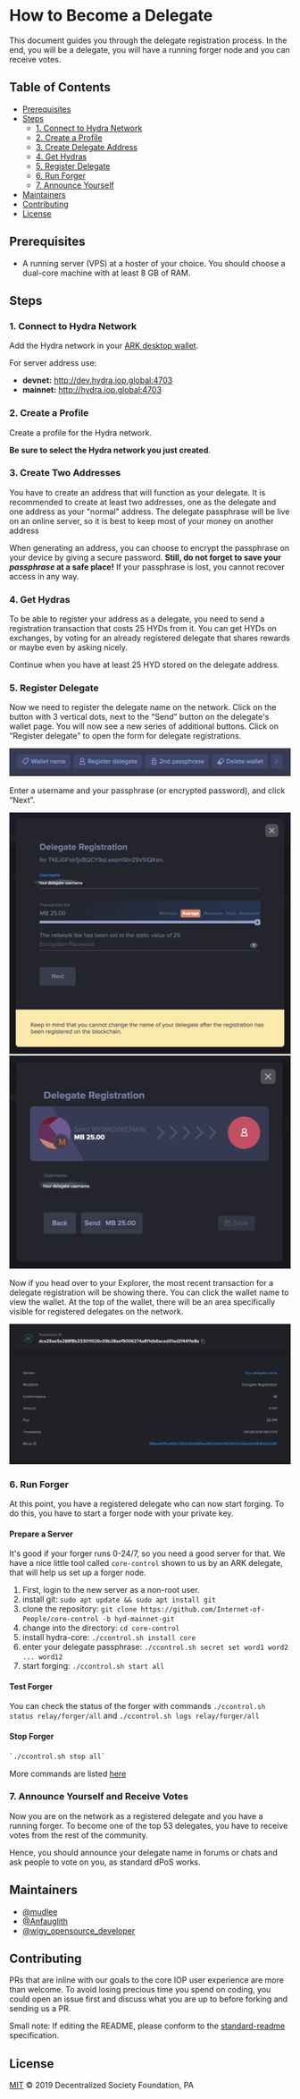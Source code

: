 # How to Become a Delegate

This document guides you through the delegate registration process. In the end, you will be a delegate, you will have a running forger node and you can receive votes.

## Table of Contents <!-- omit in toc -->

-   [Prerequisites](#Prerequisites)
-   [Steps](#Steps)
    -   [1. Connect to Hydra Network](#1.-Connect-to-Hydra-Network)
    -   [2. Create a Profile](#2.-Create-a-Profile)
    -   [3. Create Delegate Address](#3.-Create-Delegate-Address)
    -   [4. Get Hydras](#4.-Get-Hydras)
    -   [5. Register Delegate](#5.-Register-Delegate)
    -   [6. Run Forger](#6.-Run-Forger)
    -   [7. Announce Yourself](#7.-Announce-Yourself-and-Receive-Votes)
-   [Maintainers](#Maintainers)
-   [Contributing](#Contributing)
-   [License](#License)

## Prerequisites

-   A running server (VPS) at a hoster of your choice. You should choose a dual-core machine with at least 8 GB of RAM.

## Steps

### 1. Connect to Hydra Network

Add the Hydra network in your [ARK desktop wallet](https://ark.io/wallet).

For server address use:

-   **devnet:** http://dev.hydra.iop.global:4703
-   **mainnet:** http://hydra.iop.global:4703

### 2. Create a Profile

Create a profile for the Hydra network.

**Be sure to select the Hydra network you just created**.

### 3. Create Two Addresses

You have to create an address that will function as your delegate. It is recommended to create at least two addresses, one as the delegate and one address as your "normal" address. The delegate passphrase will be live on an online server, so it is best to keep most of your money on another address

When generating an address, you can choose to encrypt the passphrase on your device by giving a secure password. **Still, do not forget to save your _passphrase_ at a safe place!** If your passphrase is lost, you cannot recover access in any way.

### 4. Get Hydras

To be able to register your address as a delegate, you need to send a registration transaction that costs 25 HYDs from it.
You can get HYDs on exchanges, by voting for an already registered delegate that shares rewards or maybe even by asking nicely.

Continue when you have at least 25 HYD stored on the delegate address.

### 5. Register Delegate

Now we need to register the delegate name on the network. Click on the button with 3 vertical dots, next to the “Send” button on the delegate's wallet page. You will now see a new series of additional buttons. Click on “Register delegate” to open the form for delegate registrations.

![Registering Delegate](assets/register_delegate.png)

Enter a username and your passphrase (or encrypted password), and click “Next”.

![Registering Delegate](assets/register_delegate2.png)
![Registering Delegate](assets/register_delegate3.png)

Now if you head over to your Explorer, the most recent transaction for a delegate registration will be showing there. You can click the wallet name to view the wallet. At the top of the wallet, there will be an area specifically visible for registered delegates on the network.

![Registering Delegate](assets/register_delegate4.png)

### 6. Run Forger

At this point, you have a registered delegate who can now start forging. To do this, you have to start a forger node with your private key.

#### Prepare a Server

It's good if your forger runs 0-24/7, so you need a good server for that. We have a nice little tool called `core-control` shown to us by an ARK delegate, that will help us set up a forger node.

1. First, login to the new server as a non-root user.
1. install git: `sudo apt update && sudo apt install git`
1. clone the repository: `git clone https://github.com/Internet-of-People/core-control -b hyd-mainnet-git`
1. change into the directory: `cd core-control`
1. install hydra-core: `./ccontrol.sh install core`
1. enter your delegate passphrase: `./ccontrol.sh secret set word1 word2 ... word12`
1. start forging: `./ccontrol.sh start all`


#### Test Forger

You can check the status of the forger with commands
`./ccontrol.sh status relay/forger/all` and `./ccontrol.sh logs relay/forger/all`

#### Stop Forger

```bash
`./ccontrol.sh stop all`
```

More commands are listed [here](https://github.com/Internet-of-People/core-control)

### 7. Announce Yourself and Receive Votes

Now you are on the network as a registered delegate and you have a running forger. To become one of the top 53 delegates, you have to receive votes from the rest of the community.

Hence, you should announce your delegate name in forums or chats and ask people to vote on you, as standard dPoS works.

## Maintainers

-   [@mudlee](https://github.com/mudlee)
-   [@Anfauglith](https://github.com/Anfauglith)
-   [@wigy_opensource_developer](https://github.com/wigy_opensource_developer)

## Contributing

PRs that are inline with our goals to the core IOP user experience are
more than welcome. To avoid losing precious time you spend on coding, you could
open an issue first and discuss what you are up to before forking and sending us
a PR.

Small note: If editing the README, please conform to the
[standard-readme](https://github.com/RichardLitt/standard-readme) specification.

## License

[MIT](https://spdx.org/licenses/MIT)
© 2019 Decentralized Society Foundation, PA
